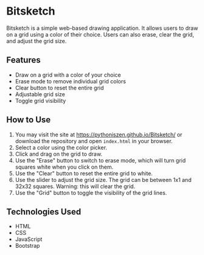 # Bitsketch

Bitsketch is a simple web-based drawing application. It allows users to draw on a grid using a color of their choice. Users can also erase, clear the grid, and adjust the grid size.

## Features

- Draw on a grid with a color of your choice
- Erase mode to remove individual grid colors
- Clear button to reset the entire grid
- Adjustable grid size
- Toggle grid visibility

## How to Use

1. You may visit the site at https://pythoniszen.github.io/Bitsketch/ or download the repository and open `index.html` in your browser.
2. Select a color using the color picker.
3. Click and drag on the grid to draw.
4. Use the "Erase" button to switch to erase mode, which will turn grid squares white when you click on them.
5. Use the "Clear" button to reset the entire grid to white.
6. Use the slider to adjust the grid size. The grid can be between 1x1 and 32x32 squares. Warning: this will clear the grid.
7. Use the "Grid" button to toggle the visibility of the grid lines.

## Technologies Used

- HTML
- CSS
- JavaScript
- Bootstrap